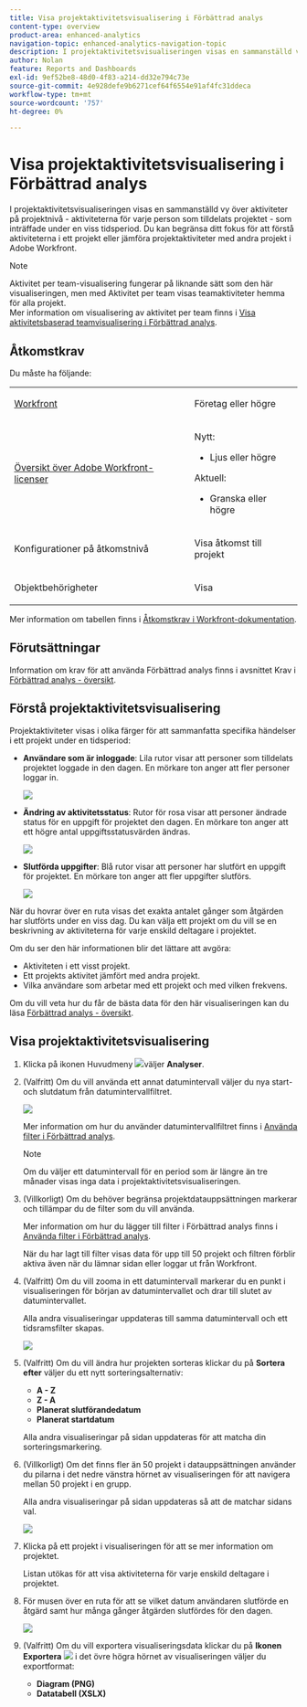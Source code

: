 ```yaml
---
title: Visa projektaktivitetsvisualisering i Förbättrad analys
content-type: overview
product-area: enhanced-analytics
navigation-topic: enhanced-analytics-navigation-topic
description: I projektaktivitetsvisualiseringen visas en sammanställd vy över aktiviteter på projektnivå - aktiviteterna för varje person som tilldelats projektet - som inträffade under en viss tidsperiod. Du kan begränsa ditt fokus för att förstå aktiviteterna i ett projekt eller jämföra projektaktiviteter med andra projekt i Adobe Workfront.
author: Nolan
feature: Reports and Dashboards
exl-id: 9ef52be8-48d0-4f83-a214-dd32e794c73e
source-git-commit: 4e928defe9b6271cef64f6554e91af4fc31ddeca
workflow-type: tm+mt
source-wordcount: '757'
ht-degree: 0%

---
```


# Visa projektaktivitetsvisualisering i Förbättrad analys

<!-- Audited: 12/2023 -->

I projektaktivitetsvisualiseringen visas en sammanställd vy över aktiviteter på projektnivå - aktiviteterna för varje person som tilldelats projektet - som inträffade under en viss tidsperiod. Du kan begränsa ditt fokus för att förstå aktiviteterna i ett projekt eller jämföra projektaktiviteter med andra projekt i Adobe Workfront.

>[!NOTE]
>
>Aktivitet per team-visualisering fungerar på liknande sätt som den här visualiseringen, men med Aktivitet per team visas teamaktiviteter hemma för alla projekt.\
>Mer information om visualisering av aktivitet per team finns i [Visa aktivitetsbaserad teamvisualisering i Förbättrad analys](../enhanced-analytics/activity-by-team-overview.md).

## Åtkomstkrav

Du måste ha följande:

<table style="table-layout:auto"> 
 <col> 
 <col> 
 <tbody> 
  <tr> 
   <td role="rowheader"><a href="https://www.workfront.com/plans" target="_blank">Workfront</a></td> 
   <td> <p>Företag eller högre</p> </td> 
  </tr> 
  <tr> 
   <td role="rowheader"><a href="../administration-and-setup/add-users/access-levels-and-object-permissions/wf-licenses.md" class="MCXref xref">Översikt över Adobe Workfront-licenser</a></td> 
   <td>   <p>Nytt:</p> 
   <ul><li>Ljus eller högre</li></ul>
   <p>Aktuell:</p>
   <ul><li>Granska eller högre</li></ul>
 </td> 
  </tr> 
  <tr> 
   <td role="rowheader">Konfigurationer på åtkomstnivå</td> 
   <td> <p>Visa åtkomst till projekt</p> <!--<p>Note: If you still don't have access, ask your Workfront administrator if they set additional restrictions in your access level.<br>For information on how a Workfront administrator can change your access level, see <a href="../administration-and-setup/add-users/configure-and-grant-access/create-modify-access-levels.md" class="MCXref xref">Create or modify custom access levels</a>.</p>--> </td> 
  </tr> 
  <tr> 
   <td role="rowheader">Objektbehörigheter</td> 
   <td> <p>Visa</p> <!--<p>For information on requesting additional access, see <a href="../workfront-basics/grant-and-request-access-to-objects/request-access.md" class="MCXref xref">Request access to objects </a>.</p>--> </td> 
  </tr> 
 </tbody> 
</table>

Mer information om tabellen finns i [Åtkomstkrav i Workfront-dokumentation](/help/quicksilver/administration-and-setup/add-users/access-levels-and-object-permissions/access-level-requirements-in-documentation.md).

## Förutsättningar

Information om krav för att använda Förbättrad analys finns i avsnittet Krav i [Förbättrad analys - översikt](../enhanced-analytics/enhanced-analytics-overview.md).

## Förstå projektaktivitetsvisualisering

Projektaktiviteter visas i olika färger för att sammanfatta specifika händelser i ett projekt under en tidsperiod:

* **Användare som är inloggade**: Lila rutor visar att personer som tilldelats projektet loggade in den dagen. En mörkare ton anger att fler personer loggar in.

  ![](assets/project-activity-users-logged-in.png)

* **Ändring av aktivitetsstatus**: Rutor för rosa visar att personer ändrade status för en uppgift för projektet den dagen. En mörkare ton anger att ett högre antal uppgiftsstatusvärden ändras.

  ![](assets/project-activity-task-status-changes.png)

* **Slutförda uppgifter**: Blå rutor visar att personer har slutfört en uppgift för projektet. En mörkare ton anger att fler uppgifter slutförs.

  ![](assets/project-activity-tasks-completed.png)

När du hovrar över en ruta visas det exakta antalet gånger som åtgärden har slutförts under en viss dag. Du kan välja ett projekt om du vill se en beskrivning av aktiviteterna för varje enskild deltagare i projektet.

Om du ser den här informationen blir det lättare att avgöra:

* Aktiviteten i ett visst projekt.
* Ett projekts aktivitet jämfört med andra projekt.
* Vilka användare som arbetar med ett projekt och med vilken frekvens.

Om du vill veta hur du får de bästa data för den här visualiseringen kan du läsa [Förbättrad analys - översikt](../enhanced-analytics/enhanced-analytics-overview.md).

## Visa projektaktivitetsvisualisering

1. Klicka på ikonen Huvudmeny ![](assets/main-menu-icon-16x12.png)väljer **Analyser**.
1. (Valfritt) Om du vill använda ett annat datumintervall väljer du nya start- och slutdatum från datumintervallfiltret.

   ![](assets/filters-select-date-range-350x344.png)

   Mer information om hur du använder datumintervallfiltret finns i [Använda filter i Förbättrad analys](../enhanced-analytics/use-enhanced-analytics-filters.md).

   >[!NOTE]
   >
   >Om du väljer ett datumintervall för en period som är längre än tre månader visas inga data i projektaktivitetsvisualiseringen.

1. (Villkorligt) Om du behöver begränsa projektdatauppsättningen markerar och tillämpar du de filter som du vill använda.

   Mer information om hur du lägger till filter i Förbättrad analys finns i [Använda filter i Förbättrad analys](../enhanced-analytics/use-enhanced-analytics-filters.md).

   När du har lagt till filter visas data för upp till 50 projekt och filtren förblir aktiva även när du lämnar sidan eller loggar ut från Workfront.

1. (Valfritt) Om du vill zooma in ett datumintervall markerar du en punkt i visualiseringen för början av datumintervallet och drar till slutet av datumintervallet.

   Alla andra visualiseringar uppdateras till samma datumintervall och ett tidsramsfilter skapas.

   ![](assets/timeframe-filter-350x220.png)

1. (Valfritt) Om du vill ändra hur projekten sorteras klickar du på **Sortera efter** väljer du ett nytt sorteringsalternativ:

   * **A - Z**
   * **Z - A**
   * **Planerat slutförandedatum**
   * **Planerat startdatum**

   Alla andra visualiseringar på sidan uppdateras för att matcha din sorteringsmarkering.

1. (Villkorligt) Om det finns fler än 50 projekt i datauppsättningen använder du pilarna i det nedre vänstra hörnet av visualiseringen för att navigera mellan 50 projekt i en grupp.

   Alla andra visualiseringar på sidan uppdateras så att de matchar sidans val.

   ![](assets/pagination-350x118.png)

1. Klicka på ett projekt i visualiseringen för att se mer information om projektet.

   Listan utökas för att visa aktiviteterna för varje enskild deltagare i projektet.

1. För musen över en ruta för att se vilket datum användaren slutförde en åtgärd samt hur många gånger åtgärden slutfördes för den dagen.

   ![](assets/project-activity-activity-pop-up-350x137.png)

1. (Valfritt) Om du vill exportera visualiseringsdata klickar du på **Ikonen Exportera** ![](assets/export.png) i det övre högra hörnet av visualiseringen väljer du exportformat:

   * **Diagram (PNG)**
   * **Datatabell (XSLX)**

